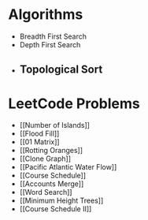 # Algorithms
- Breadth First Search
- Depth First Search
- Topological Sort
	- 
# LeetCode Problems
- [[Number of Islands]]
- [[Flood Fill]]
- [[01 Matrix]]
- [[Rotting Oranges]]
- [[Clone Graph]]
- [[Pacific Atlantic Water Flow]]
- [[Course Schedule]]
- [[Accounts Merge]]
- [[Word Search]]
- [[Minimum Height Trees]]
- [[Course Schedule II]]